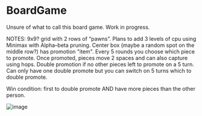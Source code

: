 # BoardGame
Unsure of what to call this board game. Work in progress. 

NOTES: 9x9? grid with 2 rows of “pawns”. Plans to add 3 levels of cpu using Minimax with Alpha–beta pruning. Center box (maybe a random spot on the middle row?) has promotion "item". Every 5 rounds you choose which piece to promote. Once promoted, pieces move 2 spaces and can also capture using hops. Double promotion if no other pieces left to promote on a 5 turn. Can only have one double promote but you can switch on 5 turns which to double promote. 

Win condition: first to double promote AND have more pieces than the other person.

![image](https://user-images.githubusercontent.com/55364674/111901129-685b8100-8a0c-11eb-998c-0a4c22660831.png)
